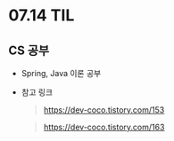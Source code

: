 <h1> 07.14 TIL </h1>

## CS 공부

  - Spring, Java 이론 공부

  - 참고 링크
    > https://dev-coco.tistory.com/153

    > https://dev-coco.tistory.com/163
 

